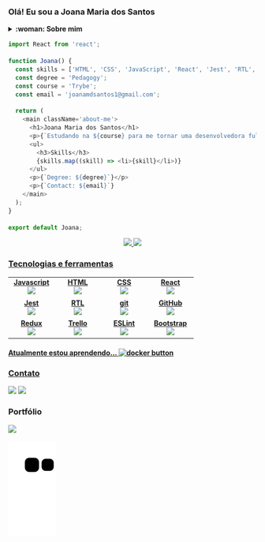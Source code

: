 ### Olá! Eu sou a Joana Maria dos Santos
<details>
  <summary><strong>:woman: Sobre mim</strong></summary><br />
  :woman_teacher: :arrow_right: :woman_technologist: Atualmente estou em transição de carreira, saindo da área da educação para a área da tecnologia. Decidi me aventurar em uma nova área por desejar atuar 
em algo que me permita sair da comodidade e me desafiar cada dia mais e acredito que faço isso constantemente na área de desenvolvimento. 
  <br />
  <br />

  📖 Iniciei meus estudos para me tornar Desenvolvedora Full Stack na Trybe em julho de 2022.
  <br />
  <br />
  🎵 Adoro música e estou constantemente escutando principalmente música pop
  <br />
  <br />
  :mage_woman: No meu tempo livre gosto muito de assistir séries, filmes e ler livros, principalmente de ficção científica, aventura e fantasia. 
</details>

```js
import React from 'react';

function Joana() {
  const skills = ['HTML', 'CSS', 'JavaScript', 'React', 'Jest', 'RTL', 'Git', 'GitHub'];
  const degree = 'Pedagogy';
  const course = 'Trybe';
  const email = 'joanamdsantos1@gmail.com';

  return (
    <main className='about-me'>
      <h1>Joana Maria dos Santos</h1>
      <p>{`Estudando na ${course} para me tornar uma desenvolvedora full stack` }</p>
      <ul>
        <h3>Skills</h3>
        {skills.map((skill) => <li>{skill}</li>)}
      </ul>
      <p>{`Degree: ${degree}`}</p>
      <p>{`Contact: ${email}`}
    </main>
  );
}

export default Joana;

```
<div align="center">
  <a href="https://github.com/joanamds">
  <img height="160em" src="https://github-readme-stats.vercel.app/api?username=joanamds&show_icons=true&theme=dracula&include_all_commits=true&count_private=true"/>
  <img height="160em" src="https://github-readme-stats.vercel.app/api/top-langs/?username=joanamds&layout=compact&langs_count=7&theme=dracula"/>
</div>
  
<h3 align="left">Tecnologias e ferramentas</h3>
<table width="320px">
    <tbody>
        <tr valign="top">
            <td width="80px" align="center">
            <span><strong>Javascript</strong></span><br>
            <img height="32px" src="https://upload.vectorlogo.zone/logos/javascript/images/239ec8a4-163e-4792-83b6-3f6d96911757.svg">
            </td>
            <td width="80px" align="center">
            <span><strong>HTML</strong></span><br>
            <img height="32" src="https://cdn.jsdelivr.net/gh/devicons/devicon/icons/html5/html5-original.svg">
            </td>
            <td width="80px" align="center">
            <span><strong>CSS</strong></span><br>
            <img height="32px" src="https://cdn.jsdelivr.net/gh/devicons/devicon/icons/css3/css3-original.svg">
            </td>
            <td width="80px" align="center">
            <span><strong>React</strong></span><br>
            <img height="32px" src="https://cdn.jsdelivr.net/gh/devicons/devicon/icons/react/react-original.svg">
            </td>
        </tr>
        <tr valign="top">
            <td width="80px" align="center">
            <span><strong>Jest</strong></span><br>
            <img height="32px" src="https://www.vectorlogo.zone/logos/jestjsio/jestjsio-icon.svg">
            <td width="80px" align="center">
            <span><strong>RTL</strong></span><br>
            <img height="32" src="https://testing-library.com/img/octopus-128x128.png">
            </td>
            <td width="80px" align="center">
            <span><strong>git</strong></span><br>
            <img height="32px" src="https://cdn.jsdelivr.net/gh/devicons/devicon/icons/git/git-plain.svg">
            </td>
            <td width="80px" align="center">
            <span><strong>GitHub</strong></span><br>
            <img height="32px" src="https://www.vectorlogo.zone/logos/github/github-tile.svg">
            </td>
        </tr>
        <tr valign="top">
            <td width="80px" align="center">
            <span><strong>Redux</strong></span><br>
            <img height="32" src="https://cdn.worldvectorlogo.com/logos/redux.svg">
            </td>
            <td width="80px" align="center">
            <span><strong>Trello</strong></span><br>
            <img height="32px" src="https://www.vectorlogo.zone/logos/trello/trello-icon.svg">
            </td>
            <td width="80px" align="center">
            <span><strong>ESLint</strong></span><br>
            <img height="32px" src="https://www.vectorlogo.zone/logos/eslint/eslint-icon.svg">
            <td width="80px" align="center">
            <span><strong>Bootstrap</strong></span><br>
            <img height="32px" src="https://upload.vectorlogo.zone/logos/getbootstrap/images/987f8f6c-263a-47b1-a85d-853cfca215d9.svg">
            </td>
        </tr>
  </tbody>
  </table>
</div>

#### Atualmente estou aprendendo... <img src="https://user-images.githubusercontent.com/106452876/212149188-b5d0bb32-5aed-46dd-a2f7-9f35928b45c8.png" alt="docker button" width="80"/>
  
### Contato
  <a href="https://www.linkedin.com/in/dev-joanamds/" target="_blank"><img src="https://img.shields.io/badge/-LinkedIn-%230077B5?style=for-the-badge&logo=linkedin&logoColor=white" target="_blank"></a> 
    <a href = "mailto:joanamdsantos1@gmail.com"><img src="https://img.shields.io/badge/-Gmail-%23E4405F?style=for-the-badge&logo=gmail&logoColor=white"></a>

### Portfólio
 <a href="https://joanamds.github.io/" target="_blank"><img src="https://img.shields.io/badge/-Github%20Page-%23333?style=for-the-badge&logo=github&logoColor=white" target="_blank"></a>
 
  ![Snake animation](https://github.com/joanamds/joanamds/blob/output/github-contribution-grid-snake.svg)

